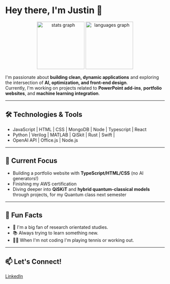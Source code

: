 # Hey there, I'm Justin 👋

<div align="center">
  <img src="https://github-readme-stats.vercel.app/api?username=justinpardo&hide_title=false&hide_rank=false&show_icons=true&include_all_commits=true&count_private=true&disable_animations=false&theme=kacho_ga&locale=en&hide_border=false" height="150" alt="stats graph"  />
  <img src="https://github-readme-stats.vercel.app/api/top-langs?username=justinpardo&locale=en&hide_title=false&layout=compact&card_width=320&langs_count=5&theme=kacho_ga&hide_border=false" height="150" alt="languages graph"  />
</div>

I'm passionate about **building clean, dynamic applications** and exploring the intersection of **AI, optimization, and front-end design**.  
Currently, I'm working on projects related to **PowerPoint add-ins**, **portfolio websites**, and **machine learning integration**.

---

## 🛠️ Technologies & Tools
- JavaScript | HTML | CSS | MongoDB | Node | Typescript | React
- Python | Verilog | MATLAB | QiSkit | Rust | Swift | 
- OpenAI API | Office.js | Node.js

---

## 🎯 Current Focus
- Building a portfolio website with **TypeScript/HTML/CSS** (no AI generators!)
- Finishing my AWS certification
- Diving deeper into **QiSKiT** and **hybrid quantum-classical models** through projects, for my Quantum class next semester

---

## 🌱 Fun Facts
- 🎨 I'm a big fan of research orientated studies.
- 📚 Always trying to learn something new.
- 🏋️‍♂️ When I'm not coding I'm  playing tennis or working out.

---

## 📫 Let's Connect!
[LinkedIn](https://www.linkedin.com/in/your-link/) 

